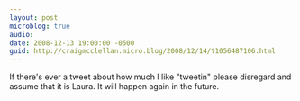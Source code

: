 ```yaml
---
layout: post
microblog: true
audio: 
date: 2008-12-13 19:00:00 -0500
guid: http://craigmcclellan.micro.blog/2008/12/14/t1056487106.html
---
```

If there's ever a tweet about how much I like "tweetin" please disregard and assume that it is Laura.  It will happen again in the future.
